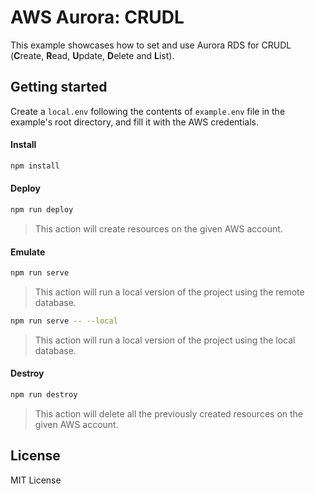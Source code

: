 # AWS Aurora: CRUDL

This example showcases how to set and use Aurora RDS for CRUDL (**C**reate, **R**ead, **U**pdate, **D**elete and **L**ist).

## Getting started

Create a `local.env` following the contents of `example.env` file in the example's root directory, and fill it with the AWS credentials.

#### Install

```sh
npm install
```

#### Deploy

```sh
npm run deploy
```

> This action will create resources on the given AWS account.

#### Emulate

```sh
npm run serve
```

> This action will run a local version of the project using the remote database.

```sh
npm run serve -- --local
```

> This action will run a local version of the project using the local database.

#### Destroy

```sh
npm run destroy
```

> This action will delete all the previously created resources on the given AWS account.

## License

MIT License
